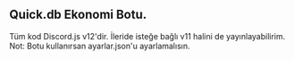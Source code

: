 ## Quick.db Ekonomi Botu.

Tüm kod Discord.js v12'dir. İleride isteğe bağlı v11 halini de yayınlayabilirim.
Not: Botu kullanırsan ayarlar.json'u ayarlamalısın.